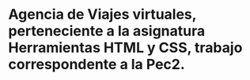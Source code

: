 # Agencia de Viajes virtuales, perteneciente a la asignatura Herramientas HTML y CSS, trabajo correspondente a la Pec2.
